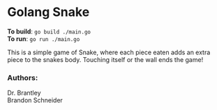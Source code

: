 # Golang Snake   
   
**To build**: `go build ./main.go`  
**To run**: `go run ./main.go`  

This is a simple game of Snake, where each piece eaten adds an extra piece to the snakes body.
Touching itself or the wall ends the game!  

### Authors:  
Dr. Brantley  
Brandon Schneider  
